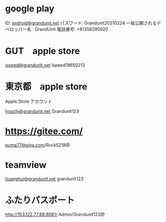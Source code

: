 # google play

ID: android@grandunit.net
パスワード:  Grandunit20210224
一般公開されるデベロッパー名 :   GrandUnit
電話番号: +81358295920

# GUT　apple store

ispeed@grandunit.net
Ispeed19650213

# 東京都　apple store

Apple Store アカウント

houchi@grandunit.net
Grandunit123


# https://gitee.com/

puma77@sina.com/Rock5218@

# teamview
huanghui@grandunit.net
grandunit123


# ふたりパスポート
http://153.122.77.88:8081/
Admin/Grandunit123@